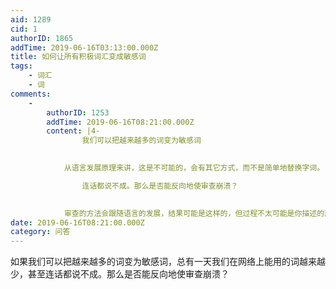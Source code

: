 ```yaml
---
aid: 1289
cid: 1
authorID: 1865
addTime: 2019-06-16T03:13:00.000Z
title: 如何让所有积极词汇变成敏感词
tags:
    - 词汇
    - 词
comments:
    -
        authorID: 1253
        addTime: 2019-06-16T08:21:00.000Z
        content: |4-
                我们可以把越来越多的词变为敏感词

              
            从语言发展原理来讲，这是不可能的，会有其它方式，而不是简单地替换字词。

                连话都说不成。那么是否能反向地使审查崩溃？

              
            审查的方法会跟随语言的发展，结果可能是这样的，但过程不太可能是你描述的那样简单，尤其是在 AI 高速发展的今天。
date: 2019-06-16T08:21:00.000Z
category: 问答
---
```


如果我们可以把越来越多的词变为敏感词，总有一天我们在网络上能用的词越来越少，甚至连话都说不成。那么是否能反向地使审查崩溃？
